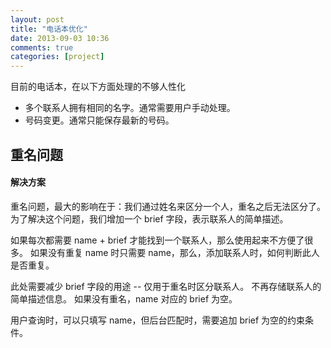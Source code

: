 ```yaml
---
layout: post
title: "电话本优化"
date: 2013-09-03 10:36
comments: true
categories: [project]
---
```


目前的电话本，在以下方面处理的不够人性化

- 多个联系人拥有相同的名字。通常需要用户手动处理。
- 号码变更。通常只能保存最新的号码。

<!--more-->

重名问题
--------

#### 解决方案

重名问题，最大的影响在于：我们通过姓名来区分一个人，重名之后无法区分了。  
为了解决这个问题，我们增加一个 brief 字段，表示联系人的简单描述。

如果每次都需要 name + brief 才能找到一个联系人，那么使用起来不方便了很多。
如果没有重复 name 时只需要 name，那么，添加联系人时，如何判断此人是否重复。

此处需要减少 brief 字段的用途 -- 仅用于重名时区分联系人。
不再存储联系人的简单描述信息。
如果没有重名，name 对应的 brief 为空。

用户查询时，可以只填写 name，但后台匹配时，需要追加 brief 为空的约束条件。
